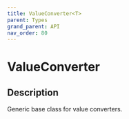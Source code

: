 ```yaml
---
title: ValueConverter<T>
parent: Types
grand_parent: API
nav_order: 80
---
```


# ValueConverter<T>

## Description

Generic base class for value converters.

